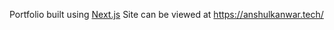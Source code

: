 Portfolio built using [Next.js](https://nextjs.org/)
Site can be viewed at https://anshulkanwar.tech/